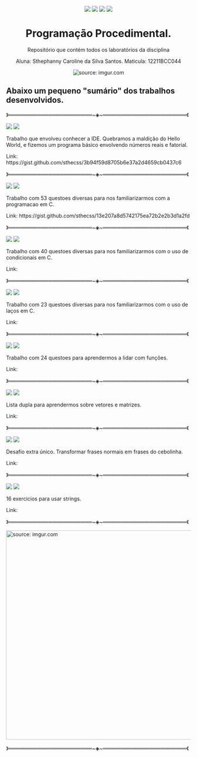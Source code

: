 <p align="center">
<img src="https://img.shields.io/badge/Institui%C3%A7%C3%A3o-UFU-blue"/>
<img src= "https://img.shields.io/badge/Disciplina-PP-critical" />
<img src= "https://img.shields.io/badge/Professor-Claudiney-sucess" />
<img src= "https://img.shields.io/badge/Turma-69-ff69b4" />
</p>

<h1 align="center"> Programação Procedimental. </h1>
<p align="center"> Repositório que contém todos os laboratórios da disciplina </h2>

<p align="center"> Aluna: Sthephanny Caroline da Silva Santos. 
Maticula: 12211BCC044</h3>



<p align="center">
<a> <img src="https://i.imgur.com/deTM35X.gif" title="source: imgur.com" /></a>


<h2> Abaixo um pequeno "sumário" dos trabalhos desenvolvidos. </h2>


》═══════════════════════~◈~═══════════════════════《
</p>
<div>
<img src= https://img.shields.io/badge/Lab-01-lightgrey />
<img src= "https://img.shields.io/badge/Dado-07.10.22-informational"/>
  <p> Trabalho que envolveu conhecer a IDE. Quebramos a maldição do Hello World, e fizemos um programa básico envolvendo números reais e fatorial. </p>
  <p> Link: https://gist.github.com/sthecss/3b94f59d8705b6e37a2d4659cb0437c6 </p>
</div>

》═══════════════════════~◈~═══════════════════════《

<div>
<img src= https://img.shields.io/badge/Lab-02-lightgrey />
<img src= "https://img.shields.io/badge/Dado-14.10.22-informational"/>
  <p> Trabalho com 53 questoes diversas para nos familiarizarmos com a programacao em C. </p>
  <p> Link:  https://gist.github.com/sthecss/13e207a8d5742175ea72b2e2b3d1a2fd </p>
</div>

》═══════════════════════~◈~═══════════════════════《

<div>
<img src= https://img.shields.io/badge/Lab-03-lightgrey />
<img src= "https://img.shields.io/badge/Dado-21.10.22-informational"/>
  <p> Trabalho com 40 questoes diversas para nos familiarizarmos com o uso de condicionais em C. </p>
  <p> Link:  </p>
</div>

》═══════════════════════~◈~═══════════════════════《

<div>
<img src= https://img.shields.io/badge/Lab-04-lightgrey />
<img src= "https://img.shields.io/badge/Dado-26.10.22-informational"/>
  <p> Trabalho com 23 questoes diversas para nos familiarizarmos com o uso de laços em C. </p>
  <p> Link:  </p>
</div>

》═══════════════════════~◈~═══════════════════════《

<div>
<img src= https://img.shields.io/badge/Lab-05-lightgrey />
<img src= "https://img.shields.io/badge/Dado-18.11.22-informational"/>
  <p> Trabalho com 24 questoes para aprendermos a lidar com funções. </p>
  <p> Link:  </p>
</div>

》═══════════════════════~◈~═══════════════════════《

<div>
<img src= https://img.shields.io/badge/Lab-06-lightgrey />
<img src= "https://img.shields.io/badge/Dado-25.11.22-informational"/>
  <p> Lista dupla para aprendermos sobre vetores e matrizes. </p>
  <p> Link:  </p>
</div>

》═══════════════════════~◈~═══════════════════════《

<div>
<img src= https://img.shields.io/badge/Lab-Extra!-lightgrey />
<img src= "https://img.shields.io/badge/Dado-02.12.22-informational"/>
  <p> Desafio extra único. Transformar frases normais em frases do cebolinha. </p>
  <p> Link: </p>
</div>

》═══════════════════════~◈~═══════════════════════《

<div>
<img src= https://img.shields.io/badge/Lab-07-lightgrey />
<img src= "https://img.shields.io/badge/Dado-01.12.22-informational"/>
  <p> 16 exercicios para usar strings. </p>
  <p> Link:  </p>
</div>

》═══════════════════════~◈~═══════════════════════《



<a href="https://imgur.com/05qSkrd"><img src="https://i.imgur.com/05qSkrd.gif" title="source: imgur.com" width=570 /></a>

》═══════════════════════~◈~═══════════════════════《

